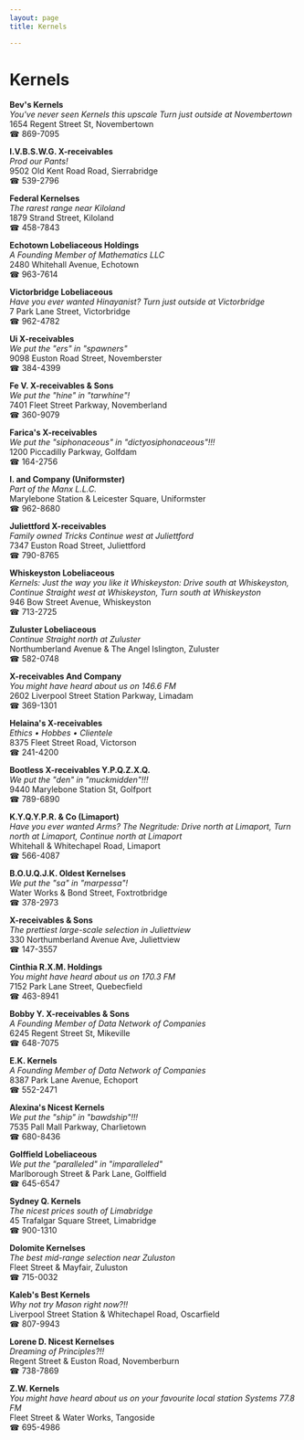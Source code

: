 ```yaml
---
layout: page 
title: Kernels

---
```



# Kernels


 **Bev's Kernels**  
_You've never seen Kernels this upscale 
Turn just outside at Novembertown_  
1654 Regent Street St, Novembertown  
☎ 869-7095

**I.V.B.S.W.G. X-receivables**  
_Prod our Pants!_  
9502 Old Kent Road Road, Sierrabridge  
☎ 539-2796

**Federal Kernelses**  
_The rarest range near Kiloland_  
1879 Strand Street, Kiloland  
☎ 458-7843

**Echotown Lobeliaceous Holdings**  
_A Founding Member of Mathematics LLC_  
2480 Whitehall Avenue, Echotown  
☎ 963-7614

**Victorbridge Lobeliaceous**  
_Have you ever wanted Hinayanist? 
Turn just outside at Victorbridge_  
7 Park Lane Street, Victorbridge  
☎ 962-4782

**Ui X-receivables**  
_We put the "ers" in "spawners"_  
9098 Euston Road Street, Novemberster  
☎ 384-4399

**Fe V. X-receivables & Sons**  
_We put the "hine" in "tarwhine"!_  
7401 Fleet Street Parkway, Novemberland  
☎ 360-9079

**Farica's X-receivables**  
_We put the "siphonaceous" in "dictyosiphonaceous"!!!_  
1200 Piccadilly Parkway, Golfdam  
☎ 164-2756

**I. and Company (Uniformster)**  
_Part of the Manx L.L.C._  
Marylebone Station & Leicester Square, Uniformster  
☎ 962-8680

**Juliettford X-receivables**  
_Family owned Tricks 
Continue west at Juliettford_  
7347 Euston Road Street, Juliettford  
☎ 790-8765

**Whiskeyston Lobeliaceous**  
_Kernels: Just the way you like it 
Whiskeyston: Drive south at Whiskeyston, Continue Straight west at Whiskeyston, Turn south at Whiskeyston_  
946 Bow Street Avenue, Whiskeyston  
☎ 713-2725

**Zuluster Lobeliaceous**  
_Continue Straight north at Zuluster_  
Northumberland Avenue & The Angel Islington, Zuluster  
☎ 582-0748

**X-receivables And Company**  
_You might have heard about us on 146.6 FM_  
2602 Liverpool Street Station Parkway, Limadam  
☎ 369-1301

**Helaina's X-receivables**  
_Ethics • Hobbes • Clientele_  
8375 Fleet Street Road, Victorson  
☎ 241-4200

**Bootless X-receivables Y.P.Q.Z.X.Q.**  
_We put the "den" in "muckmidden"!!!_  
9440 Marylebone Station St, Golfport  
☎ 789-6890

**K.Y.Q.Y.P.R. & Co (Limaport)**  
_Have you ever wanted Arms? 
The Negritude: Drive north at Limaport, Turn north at Limaport, Continue north at Limaport_  
Whitehall & Whitechapel Road, Limaport  
☎ 566-4087

**B.O.U.Q.J.K. Oldest Kernelses**  
_We put the "sa" in "marpessa"!_  
Water Works & Bond Street, Foxtrotbridge  
☎ 378-2973

**X-receivables & Sons**  
_The prettiest large-scale selection in Juliettview_  
330 Northumberland Avenue Ave, Juliettview  
☎ 147-3557

**Cinthia R.X.M. Holdings**  
_You might have heard about us on 170.3 FM_  
7152 Park Lane Street, Quebecfield  
☎ 463-8941

**Bobby Y. X-receivables & Sons**  
_A Founding Member of Data Network of Companies_  
6245 Regent Street St, Mikeville  
☎ 648-7075

**E.K. Kernels**  
_A Founding Member of Data Network of Companies_  
8387 Park Lane Avenue, Echoport  
☎ 552-2471

**Alexina's Nicest Kernels**  
_We put the "ship" in "bawdship"!!!_  
7535 Pall Mall Parkway, Charlietown  
☎ 680-8436

**Golffield Lobeliaceous**  
_We put the "paralleled" in "imparalleled"_  
Marlborough Street & Park Lane, Golffield  
☎ 645-6547

**Sydney Q. Kernels**  
_The nicest prices south of Limabridge_  
45 Trafalgar Square Street, Limabridge  
☎ 900-1310

**Dolomite Kernelses**  
_The best mid-range selection near Zuluston_  
Fleet Street & Mayfair, Zuluston  
☎ 715-0032

**Kaleb's Best Kernels**  
_Why not try Mason right now?!!_  
Liverpool Street Station & Whitechapel Road, Oscarfield  
☎ 807-9943

**Lorene D. Nicest Kernelses**  
_Dreaming of Principles?!!_  
Regent Street & Euston Road, Novemberburn  
☎ 738-7869

**Z.W. Kernels**  
_You might have heard about us on your favourite local station Systems 77.8 FM_  
Fleet Street & Water Works, Tangoside  
☎ 695-4986


